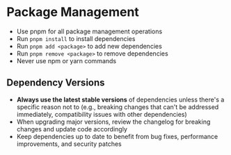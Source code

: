 # Package Management

- Use pnpm for all package management operations
- Run `pnpm install` to install dependencies
- Run `pnpm add <package>` to add new dependencies
- Run `pnpm remove <package>` to remove dependencies
- Never use npm or yarn commands

## Dependency Versions

- **Always use the latest stable versions** of dependencies unless there's a specific reason not to (e.g., breaking changes that can't be addressed immediately, compatibility issues with other dependencies)
- When upgrading major versions, review the changelog for breaking changes and update code accordingly
- Keep dependencies up to date to benefit from bug fixes, performance improvements, and security patches
